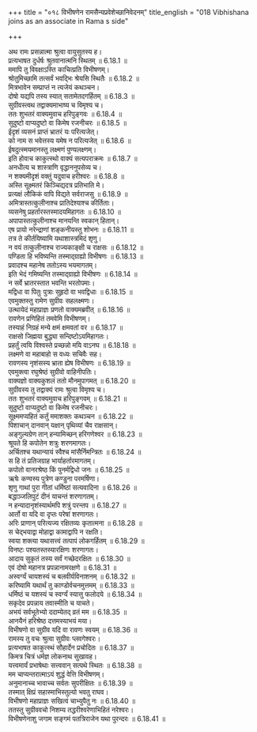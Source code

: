 +++
title = "०१८ विभीषणेन रामसैन्यप्रवेशेच्छानिवेदनम्"
title_english = "018 Vibhishana joins as an associate in Rama s side"

+++

अथ रामः प्रसन्नात्मा श्रुत्वा वायुसुतस्य ह।  
प्रत्यभाषत दुर्धर्षः श्रुतवानात्मनि स्थितम् ॥ 6.18.1 ॥   
ममापि तु विवक्षाऽस्ति काचित्प्रति विभीषणम्।  
श्रोतुमिच्छामि तत्सर्वं भवद्भिः श्रेयसि स्थितैः ॥ 6.18.2 ॥   
मित्रभावेन सम्प्राप्तं न त्यजेयं कथञ्चन।  
दोषो यद्यपि तस्य स्यात् सतामेतदगर्हितम् ॥ 6.18.3 ॥   
सुग्रीवस्त्वथ तद्वाक्यमाभाष्य च विमृश्य च।  
ततः शुभतरं वाक्यमुवाच हरिपुङ्गवः ॥ 6.18.4 ॥   
सुदुष्टो वाप्यदुष्टो वा किमेष रजनीचरः ॥ 6.18.5 ॥   
ईदृशं व्यसनं प्राप्तं भ्रातरं यः परित्यजेत्।  
को नाम स भवेत्तस्य यमेष न परित्यजेत् ॥ 6.18.6 ॥   
ईषदुत्स्मयमानस्तु लक्ष्मणं पुण्यलक्ष्णम्।  
इति होवाच काकुत्स्थो वाक्यं सत्यपराक्रमः ॥ 6.18.7 ॥   
अनधीत्य च शास्त्राणि वृद्धाननुपसेव्य च।  
न शक्यमीदृशं वक्तुं यदुवाच हरीश्वरः ॥ 6.18.8 ॥   
अस्ति सूक्ष्मतरं किञ्चिद्यदत्र प्रतिभाति मे।  
प्रत्यक्षं लौकिकं वापि विद्यते सर्वराजसु ॥ 6.18.9 ॥   
अमित्रास्तत्कुलीनाश्च प्रातिदेश्याश्च कीर्तिताः।  
व्यसनेषु प्रहर्तारस्तस्मादयमिहागतः ॥ 6.18.10 ॥   
अपापास्तत्कुलीनाश्च मानयन्ति स्वकान् हितान्।  
एष प्रायो नरेन्द्राणां शङ्कनीयस्तु शोभनः ॥ 6.18.11 ॥   
तत्र ते कीर्तयिष्यामि यथाशास्त्रमिदं शृणु।  
न वयं तत्कुलीनाश्च राज्यकाङ्क्षी च राक्षसः ॥ 6.18.12 ॥   
पण्डिता हि भविष्यन्ति तस्माद्ग्राह्यो विभीषणः ॥ 6.18.13 ॥   
प्रवादश्च महानेष ततोऽस्य भयमागतम्।  
इति भेदं गमिष्यन्ति तस्माद्ग्राह्यो विभीषणः ॥ 6.18.14 ॥   
न सर्वे भ्रातरस्तात भवन्ति भरतोपमाः।  
मद्विधा वा पितुः पुत्राः सुहृदो वा भवद्विधाः ॥ 6.18.15 ॥   
एवमुक्तस्तु रामेण सुग्रीवः सहलक्ष्मणः।  
उत्थायेदं महाप्राज्ञः प्रणतो वाक्यमब्रवीत् ॥ 6.18.16 ॥   
रावणेन प्रणिहितं तमवेमि विभीषणम्।  
तस्याहं निग्रहं मन्ये क्षमं क्षमवतां वर ॥ 6.18.17 ॥   
राक्षसो जिह्मया बुद्ध्या सन्दिष्टोऽयमिहागतः।  
प्रहर्तुं त्वयि विश्वस्ते प्रच्छन्नो मयि वाऽनघ ॥ 6.18.18 ॥   
लक्ष्मणे वा महाबाहो स वध्यः सचिवैः सह।  
रावणस्य नृशंसस्य भ्राता ह्येष विभीषणः ॥ 6.18.19 ॥   
एवमुक्त्वा रघुश्रेष्ठं सुग्रीवो वाहिनीपतिः।  
वाक्यज्ञो वाक्यकुशलं ततो मौनमुपागमत् ॥ 6.18.20 ॥   
सुग्रीवस्य तु तद्वाक्यं रामः श्रुत्वा विमृश्य च।  
ततः शुभतरं वाक्यमुवाच हरिपुङ्गवम् ॥ 6.18.21 ॥   
सुदुष्टो वाप्यदुष्टो वा किमेष रजनीचरः।  
सूक्ष्ममप्यहितं कर्तुं ममाशक्तः कथञ्चन ॥ 6.18.22 ॥   
पिशाचान् दानवान् यक्षान् पृथिव्यां चैव राक्षसान्।  
अङ्गुल्यग्रेण तान् हन्यामिच्छन् हरिगणेश्वर ॥ 6.18.23 ॥   
श्रूयते हि कपोतेन शत्रुः शरणमागतः।  
अर्चितश्च यथान्यायं स्वैश्च मांसैर्निमन्त्रितः ॥ 6.18.24 ॥   
स हि तं प्रतिजग्राह भार्याहर्तारमागतम्।  
कपोतो वानरश्रेष्ठ किं पुनर्मद्विधो जनः ॥ 6.18.25 ॥   
ऋषेः कण्वस्य पुत्रेण कण्डुना परमर्षिणा।  
शृणु गाथां पुरा गीतां धर्मिष्ठां सत्यवादिना ॥ 6.18.26 ॥   
बद्धाञ्जलिपुटं दीनं याचन्तं शरणागतम्।  
न हन्यादानृशंस्यार्थमपि शत्रुं परन्तप ॥ 6.18.27 ॥   
आर्तो वा यदि वा दृप्तः परेषां शरणागतः।  
अरिः प्राणान् परित्यज्य रक्षितव्यः कृतात्मना ॥ 6.18.28 ॥   
स चेद्भयाद्वा मोहाद्वा कामाद्वापि न रक्षति।  
स्वया शक्त्या यथासत्त्वं तत्पापं लोकगर्हितम् ॥ 6.18.29 ॥   
विनष्टः पश्यतस्तस्यारक्षिणः शरणागतः।  
आदाय सुकृतं तस्य सर्वं गच्छेदरक्षितः ॥ 6.18.30 ॥   
एवं दोषो महानत्र प्रपन्नानामरक्षणे ॥ 6.18.31 ॥   
अस्वर्ग्यं चायशस्यं च बलवीर्यविनाशनम् ॥ 6.18.32 ॥   
करिष्यामि यथार्थं तु काण्डोर्वचनमुत्तमम् ॥ 6.18.33 ॥   
धर्मिष्ठं च यशस्यं च स्वर्ग्यं स्यात्तु फलोदये ॥ 6.18.34 ॥   
सकृदेव प्रपन्नाय तवास्मीति च याचते।  
अभयं सर्वभूतेभ्यो ददाम्येतद् व्रतं मम ॥ 6.18.35 ॥   
आनयैनं हरिश्रेष्ठ दत्तमस्याभयं मया।  
विभीषणो वा सुग्रीव यदि वा रावणः स्वयम् ॥ 6.18.36 ॥   
रामस्य तु वचः श्रुत्वा सुग्रीवः प्लवगेश्वरः।  
प्रत्यभाषत काकुत्स्थं सौहार्देन प्रचोदितः ॥ 6.18.37 ॥   
किमत्र चित्रं धर्मज्ञ लोकनाथ सुखावह।  
यत्त्वमार्यं प्रभाषेथाः सत्त्ववान् सत्पथे स्थितः ॥ 6.18.38 ॥   
मम चाप्यन्तरात्माऽयं शुद्धं वेत्ति विभीषणम्।  
अनुमानाच्च भावाच्च सर्वतः सुपरीक्षितः ॥ 6.18.39 ॥   
तस्मात् क्षिप्रं सहास्माभिस्तुल्यो भवतु राघव।  
विभीषणो महाप्राज्ञः सखित्वं चाभ्युपैतु नः ॥ 6.18.40 ॥   
ततस्तु सुग्रीववचो निशम्य तद्धरीश्वरेणाभिहितं नरेश्वरः।  
विभीषणेनाशु जगाम सङ्गमं पतत्रिराजेन यथा पुरन्दरः ॥ 6.18.41 ॥   
